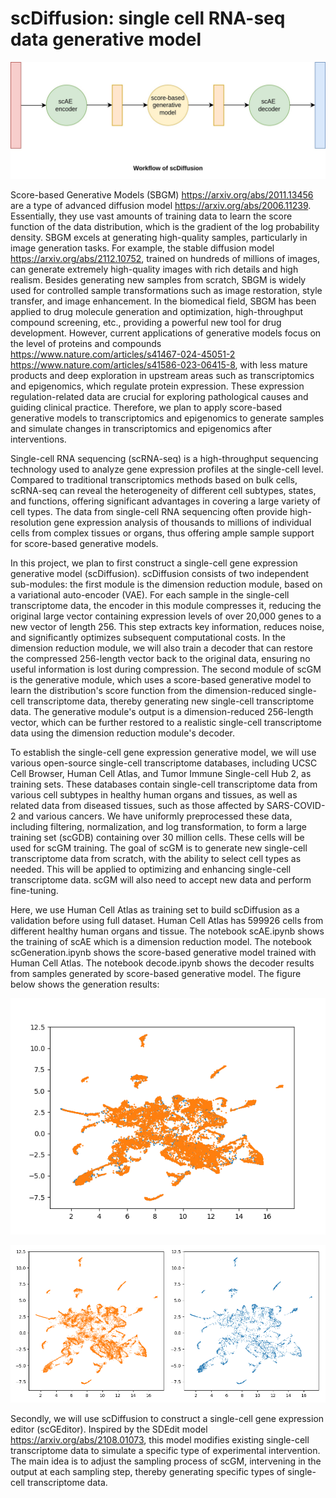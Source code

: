 # scDiffusion: single cell RNA-seq data generative model 

![alt text](https://github.com/gaoshang-strong/scDiffusion/blob/main/scDiffusion.jpg)

Score-based Generative Models (SBGM) https://arxiv.org/abs/2011.13456 are a type of advanced diffusion model https://arxiv.org/abs/2006.11239. Essentially, they use vast amounts of training data to learn the score function of the data distribution, which is the gradient of the log probability density. SBGM excels at generating high-quality samples, particularly in image generation tasks. For example, the stable diffusion model https://arxiv.org/abs/2112.10752, trained on hundreds of millions of images, can generate extremely high-quality images with rich details and high realism. Besides generating new samples from scratch, SBGM is widely used for controlled sample transformations such as image restoration, style transfer, and image enhancement. In the biomedical field, SBGM has been applied to drug molecule generation and optimization, high-throughput compound screening, etc., providing a powerful new tool for drug development. However, current applications of generative models focus on the level of proteins and compounds https://www.nature.com/articles/s41467-024-45051-2 https://www.nature.com/articles/s41586-023-06415-8, with less mature products and deep exploration in upstream areas such as transcriptomics and epigenomics, which regulate protein expression. These expression regulation-related data are crucial for exploring pathological causes and guiding clinical practice. Therefore, we plan to apply score-based generative models to transcriptomics and epigenomics to generate samples and simulate changes in transcriptomics and epigenomics after interventions.

Single-cell RNA sequencing (scRNA-seq) is a high-throughput sequencing technology used to analyze gene expression profiles at the single-cell level. Compared to traditional transcriptomics methods based on bulk cells, scRNA-seq can reveal the heterogeneity of different cell subtypes, states, and functions, offering significant advantages in covering a large variety of cell types. The data from single-cell RNA sequencing often provide high-resolution gene expression analysis of thousands to millions of individual cells from complex tissues or organs, thus offering ample sample support for score-based generative models.

In this project, we plan to first construct a single-cell gene expression generative model (scDiffusion). scDiffusion consists of two independent sub-modules: the first module is the dimension reduction module, based on a variational auto-encoder (VAE). For each sample in the single-cell transcriptome data, the encoder in this module compresses it, reducing the original large vector containing expression levels of over 20,000 genes to a new vector of length 256. This step extracts key information, reduces noise, and significantly optimizes subsequent computational costs. In the dimension reduction module, we will also train a decoder that can restore the compressed 256-length vector back to the original data, ensuring no useful information is lost during compression. The second module of scGM is the generative module, which uses a score-based generative model to learn the distribution's score function from the dimension-reduced single-cell transcriptome data, thereby generating new single-cell transcriptome data. The generative module's output is a dimension-reduced 256-length vector, which can be further restored to a realistic single-cell transcriptome data using the dimension reduction module's decoder.

To establish the single-cell gene expression generative model, we will use various open-source single-cell transcriptome databases, including UCSC Cell Browser, Human Cell Atlas, and Tumor Immune Single-cell Hub 2, as training sets. These databases contain single-cell transcriptome data from various cell subtypes in healthy human organs and tissues, as well as related data from diseased tissues, such as those affected by SARS-COVID-2 and various cancers. We have uniformly preprocessed these data, including filtering, normalization, and log transformation, to form a large training set (scGDB) containing over 30 million cells. These cells will be used for scGM training. The goal of scGM is to generate new single-cell transcriptome data from scratch, with the ability to select cell types as needed. This will be applied to optimizing and enhancing single-cell transcriptome data. scGM will also need to accept new data and perform fine-tuning.

Here, we use Human Cell Atlas as training set to build scDiffusion as a validation before using full dataset. Human Cell Atlas has 599926 cells from different healthy human organs and tissue. The notebook scAE.ipynb shows the training of scAE which is a dimension reduction model. The notebook scGeneration.ipynb shows the score-based generative model trained with Human Cell Atlas. The notebook decode.ipynb shows the decoder results from samples generated by score-based generative model. The figure below shows the generation results: 

![alt text](https://github.com/gaoshang-strong/scDiffusion/blob/main/real_vs_simulated_data.png)

![alt text](https://github.com/gaoshang-strong/scDiffusion/blob/main/real_vs_simulated_data_separated.png)

Secondly, we will use scDiffusion to construct a single-cell gene expression editor (scGEditor). Inspired by the SDEdit model https://arxiv.org/abs/2108.01073, this model modifies existing single-cell transcriptome data to simulate a specific type of experimental intervention. The main idea is to adjust the sampling process of scGM, intervening in the output at each sampling step, thereby generating specific types of single-cell transcriptome data.
